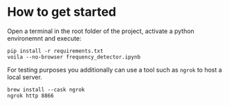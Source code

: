 # How to get started

Open a terminal in the root folder of the project, activate a python environemnt and execute:

```
pip install -r requirements.txt
voila --no-browser frequency_detector.ipynb
```

For testing purposes you additionally can use a tool such as `ngrok` to host a local server.

```
brew install --cask ngrok
ngrok http 8866
```
